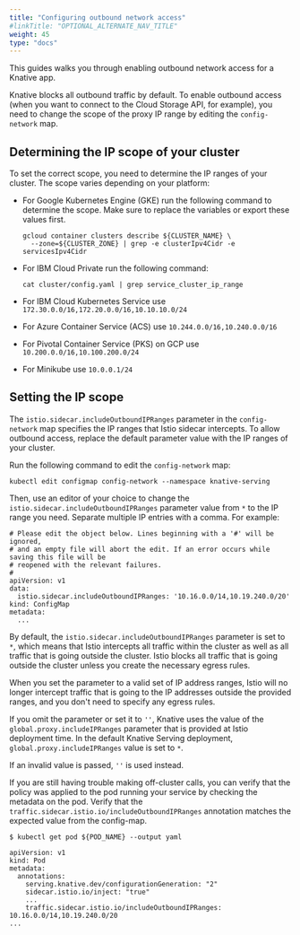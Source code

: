```yaml
---
title: "Configuring outbound network access"
#linkTitle: "OPTIONAL_ALTERNATE_NAV_TITLE"
weight: 45
type: "docs"
---
```


This guides walks you through enabling outbound network access for a Knative
app.

Knative blocks all outbound traffic by default. To enable outbound access (when
you want to connect to the Cloud Storage API, for example), you need to change
the scope of the proxy IP range by editing the `config-network` map.

## Determining the IP scope of your cluster

To set the correct scope, you need to determine the IP ranges of your cluster.
The scope varies depending on your platform:

- For Google Kubernetes Engine (GKE) run the following command to determine the
  scope. Make sure to replace the variables or export these values first.

  ```shell
  gcloud container clusters describe ${CLUSTER_NAME} \
    --zone=${CLUSTER_ZONE} | grep -e clusterIpv4Cidr -e servicesIpv4Cidr
  ```

- For IBM Cloud Private run the following command:

  ```shell
  cat cluster/config.yaml | grep service_cluster_ip_range
  ```

- For IBM Cloud Kubernetes Service use
  `172.30.0.0/16,172.20.0.0/16,10.10.10.0/24`
- For Azure Container Service (ACS) use `10.244.0.0/16,10.240.0.0/16`
- For Pivotal Container Service (PKS) on GCP use `10.200.0.0/16,10.100.200.0/24`
- For Minikube use `10.0.0.1/24`

## Setting the IP scope

The `istio.sidecar.includeOutboundIPRanges` parameter in the `config-network`
map specifies the IP ranges that Istio sidecar intercepts. To allow outbound
access, replace the default parameter value with the IP ranges of your cluster.

Run the following command to edit the `config-network` map:

```shell
kubectl edit configmap config-network --namespace knative-serving
```

Then, use an editor of your choice to change the
`istio.sidecar.includeOutboundIPRanges` parameter value from `*` to the IP range
you need. Separate multiple IP entries with a comma. For example:

```
# Please edit the object below. Lines beginning with a '#' will be ignored,
# and an empty file will abort the edit. If an error occurs while saving this file will be
# reopened with the relevant failures.
#
apiVersion: v1
data:
  istio.sidecar.includeOutboundIPRanges: '10.16.0.0/14,10.19.240.0/20'
kind: ConfigMap
metadata:
  ...
```

By default, the `istio.sidecar.includeOutboundIPRanges` parameter is set to `*`,
which means that Istio intercepts all traffic within the cluster as well as all
traffic that is going outside the cluster. Istio blocks all traffic that is
going outside the cluster unless you create the necessary egress rules.

When you set the parameter to a valid set of IP address ranges, Istio will no
longer intercept traffic that is going to the IP addresses outside the provided
ranges, and you don't need to specify any egress rules.

If you omit the parameter or set it to `''`, Knative uses the value of the
`global.proxy.includeIPRanges` parameter that is provided at Istio deployment
time. In the default Knative Serving deployment, `global.proxy.includeIPRanges`
value is set to `*`.

If an invalid value is passed, `''` is used instead.

If you are still having trouble making off-cluster calls, you can verify that
the policy was applied to the pod running your service by checking the metadata
on the pod. Verify that the `traffic.sidecar.istio.io/includeOutboundIPRanges`
annotation matches the expected value from the config-map.

```shell
$ kubectl get pod ${POD_NAME} --output yaml

apiVersion: v1
kind: Pod
metadata:
  annotations:
    serving.knative.dev/configurationGeneration: "2"
    sidecar.istio.io/inject: "true"
    ...
    traffic.sidecar.istio.io/includeOutboundIPRanges: 10.16.0.0/14,10.19.240.0/20
...
```
